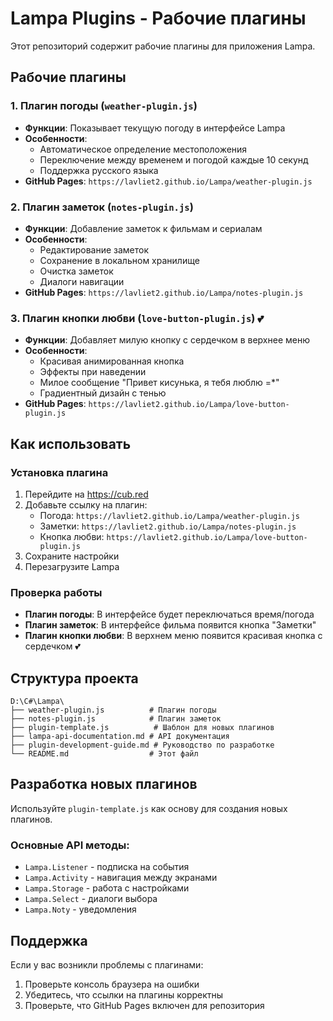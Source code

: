 # Lampa Plugins - Рабочие плагины

Этот репозиторий содержит рабочие плагины для приложения Lampa.

## Рабочие плагины

### 1. Плагин погоды (`weather-plugin.js`)
- **Функции**: Показывает текущую погоду в интерфейсе Lampa
- **Особенности**: 
  - Автоматическое определение местоположения
  - Переключение между временем и погодой каждые 10 секунд
  - Поддержка русского языка
- **GitHub Pages**: `https://lavliet2.github.io/Lampa/weather-plugin.js`

### 2. Плагин заметок (`notes-plugin.js`)
- **Функции**: Добавление заметок к фильмам и сериалам
- **Особенности**:
  - Редактирование заметок
  - Сохранение в локальном хранилище
  - Очистка заметок
  - Диалоги навигации
- **GitHub Pages**: `https://lavliet2.github.io/Lampa/notes-plugin.js`

### 3. Плагин кнопки любви (`love-button-plugin.js`) 💕
- **Функции**: Добавляет милую кнопку с сердечком в верхнее меню
- **Особенности**:
  - Красивая анимированная кнопка
  - Эффекты при наведении
  - Милое сообщение "Привет кисунька, я тебя люблю =*"
  - Градиентный дизайн с тенью
- **GitHub Pages**: `https://lavliet2.github.io/Lampa/love-button-plugin.js`

## Как использовать

### Установка плагина
1. Перейдите на https://cub.red
2. Добавьте ссылку на плагин:
   - Погода: `https://lavliet2.github.io/Lampa/weather-plugin.js`
   - Заметки: `https://lavliet2.github.io/Lampa/notes-plugin.js`
   - Кнопка любви: `https://lavliet2.github.io/Lampa/love-button-plugin.js`
3. Сохраните настройки
4. Перезагрузите Lampa

### Проверка работы
- **Плагин погоды**: В интерфейсе будет переключаться время/погода
- **Плагин заметок**: В интерфейсе фильма появится кнопка "Заметки"
- **Плагин кнопки любви**: В верхнем меню появится красивая кнопка с сердечком 💕

## Структура проекта

```
D:\C#\Lampa\
├── weather-plugin.js          # Плагин погоды
├── notes-plugin.js            # Плагин заметок
├── plugin-template.js          # Шаблон для новых плагинов
├── lampa-api-documentation.md # API документация
├── plugin-development-guide.md # Руководство по разработке
└── README.md                  # Этот файл
```

## Разработка новых плагинов

Используйте `plugin-template.js` как основу для создания новых плагинов.

### Основные API методы:
- `Lampa.Listener` - подписка на события
- `Lampa.Activity` - навигация между экранами
- `Lampa.Storage` - работа с настройками
- `Lampa.Select` - диалоги выбора
- `Lampa.Noty` - уведомления

## Поддержка

Если у вас возникли проблемы с плагинами:
1. Проверьте консоль браузера на ошибки
2. Убедитесь, что ссылки на плагины корректны
3. Проверьте, что GitHub Pages включен для репозитория